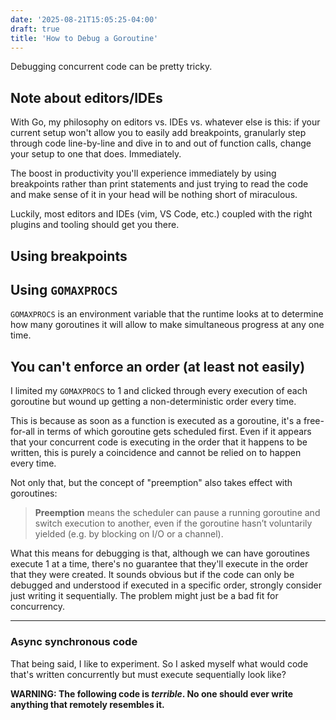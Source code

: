 ```yaml
---
date: '2025-08-21T15:05:25-04:00'
draft: true
title: 'How to Debug a Goroutine'
---
```


Debugging concurrent code can be pretty tricky.

## Note about editors/IDEs

With Go, my philosophy on editors vs. IDEs vs. whatever else is this: if your current setup won't allow you to easily add
breakpoints, granularly step through code line-by-line and dive in to and out of function calls, change your setup to
one that does. Immediately.

The boost in productivity you'll experience immediately by using breakpoints rather than print statements and just 
trying to read the code and make sense of it in your head will be nothing short of miraculous.

Luckily, most editors and IDEs (vim, VS Code, etc.) coupled with the right plugins and tooling should get you there.

## Using breakpoints

## Using `GOMAXPROCS`

`GOMAXPROCS` is an environment variable that the runtime looks at to determine how many goroutines it will allow to 
make simultaneous progress at any one time.

## You can't enforce an order (at least not easily)

I limited my `GOMAXPROCS` to 1 and clicked through every execution of each goroutine but wound up getting a 
non-deterministic order every time.

This is because as soon as a function is executed as a goroutine, it's a free-for-all in terms of which goroutine
gets scheduled first. Even if it appears that your concurrent code is executing in the order that it happens to be 
written, this is purely a coincidence and cannot be relied on to happen every time.

Not only that, but the concept of "preemption" also takes effect with goroutines:

> __Preemption__ means the scheduler can pause a running goroutine and switch execution to another, even if the goroutine hasn’t voluntarily yielded (e.g. by blocking on I/O or a channel).

What this means for debugging is that, although we can have goroutines execute 1 at a time, there's no guarantee that
they'll execute in the order that they were created. It sounds obvious but if the code can only be debugged and 
understood if executed in a specific order, strongly consider just writing it sequentially. The problem might just 
be a bad fit for concurrency.

---

### Async synchronous code
That being said, I like to experiment. So I asked myself what would code that's written concurrently but must 
execute sequentially look like?

__WARNING: The following code is _terrible_. No one should ever write anything that remotely resembles it.__
